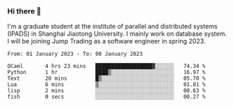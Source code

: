 ### Hi there 👋

I'm a graduate student at the institute of parallel and distributed systems (IPADS) in Shanghai Jiaotong University. I mainly work on database system. I will be joining Jump Trading as a software engineer in spring 2023.

<!--START_SECTION:waka-->

```text
From: 01 January 2023 - To: 08 January 2023

OCaml       4 hrs 23 mins   ██████████████████▓░░░░░░   74.34 %
Python      1 hr            ████▒░░░░░░░░░░░░░░░░░░░░   16.97 %
Text        20 mins         █▒░░░░░░░░░░░░░░░░░░░░░░░   05.70 %
Lua         6 mins          ▒░░░░░░░░░░░░░░░░░░░░░░░░   01.81 %
lisp        2 mins          ░░░░░░░░░░░░░░░░░░░░░░░░░   00.63 %
fish        0 secs          ░░░░░░░░░░░░░░░░░░░░░░░░░   00.27 %
```

<!--END_SECTION:waka-->

<!--
**yqmmm/yqmmm** is a ✨ _special_ ✨ repository because its `README.md` (this file) appears on your GitHub profile.

Here are some ideas to get you started:

- 🔭 I’m currently working on ...
- 🌱 I’m currently learning ...
- 👯 I’m looking to collaborate on ...
- 🤔 I’m looking for help with ...
- 💬 Ask me about ...
- 📫 How to reach me: ...
- 😄 Pronouns: ...
- ⚡ Fun fact: ...
-->
